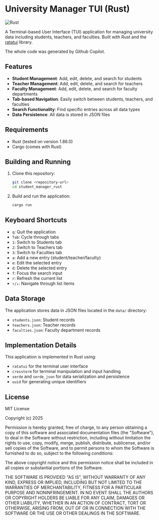 # University Manager TUI (Rust)

![Rust](https://github.com/SpeedSX/university-manager-tui-rust/workflows/Rust/badge.svg?branch=main&v=2)

A Terminal-based User Interface (TUI) application for managing university data including students, teachers, and faculties. Built with Rust and the [ratatui](https://github.com/ratatui-org/ratatui) library.

The whole code was generated by Github Copilot.

## Features

- **Student Management**: Add, edit, delete, and search for students
- **Teacher Management**: Add, edit, delete, and search for teachers
- **Faculty Management**: Add, edit, delete, and search for faculty departments
- **Tab-based Navigation**: Easily switch between students, teachers, and faculties
- **Search Functionality**: Find specific entries across all data types
- **Data Persistence**: All data is stored in JSON files

## Requirements

- Rust (tested on version 1.86.0)
- Cargo (comes with Rust)

## Building and Running

1. Clone this repository:
   ```bash
   git clone <repository-url>
   cd student_manager_rust
   ```

2. Build and run the application:
   ```bash
   cargo run
   ```

## Keyboard Shortcuts

- `q`: Quit the application
- `Tab`: Cycle through tabs
- `1`: Switch to Students tab
- `2`: Switch to Teachers tab
- `3`: Switch to Faculties tab
- `a`: Add a new entry (student/teacher/faculty)
- `e`: Edit the selected entry
- `d`: Delete the selected entry
- `f`: Focus the search input
- `r`: Refresh the current list
- `↑/↓`: Navigate through list items

## Data Storage

The application stores data in JSON files located in the `data/` directory:
- `students.json`: Student records
- `teachers.json`: Teacher records
- `faculties.json`: Faculty department records

## Implementation Details

This application is implemented in Rust using:
- `ratatui` for the terminal user interface
- `crossterm` for terminal manipulation and input handling
- `serde` and `serde_json` for data serialization and persistence
- `uuid` for generating unique identifiers

## License

MIT License

Copyright (c) 2025

Permission is hereby granted, free of charge, to any person obtaining a copy
of this software and associated documentation files (the "Software"), to deal
in the Software without restriction, including without limitation the rights
to use, copy, modify, merge, publish, distribute, sublicense, and/or sell
copies of the Software, and to permit persons to whom the Software is
furnished to do so, subject to the following conditions:

The above copyright notice and this permission notice shall be included in all
copies or substantial portions of the Software.

THE SOFTWARE IS PROVIDED "AS IS", WITHOUT WARRANTY OF ANY KIND, EXPRESS OR
IMPLIED, INCLUDING BUT NOT LIMITED TO THE WARRANTIES OF MERCHANTABILITY,
FITNESS FOR A PARTICULAR PURPOSE AND NONINFRINGEMENT. IN NO EVENT SHALL THE
AUTHORS OR COPYRIGHT HOLDERS BE LIABLE FOR ANY CLAIM, DAMAGES OR OTHER
LIABILITY, WHETHER IN AN ACTION OF CONTRACT, TORT OR OTHERWISE, ARISING FROM,
OUT OF OR IN CONNECTION WITH THE SOFTWARE OR THE USE OR OTHER DEALINGS IN THE
SOFTWARE.